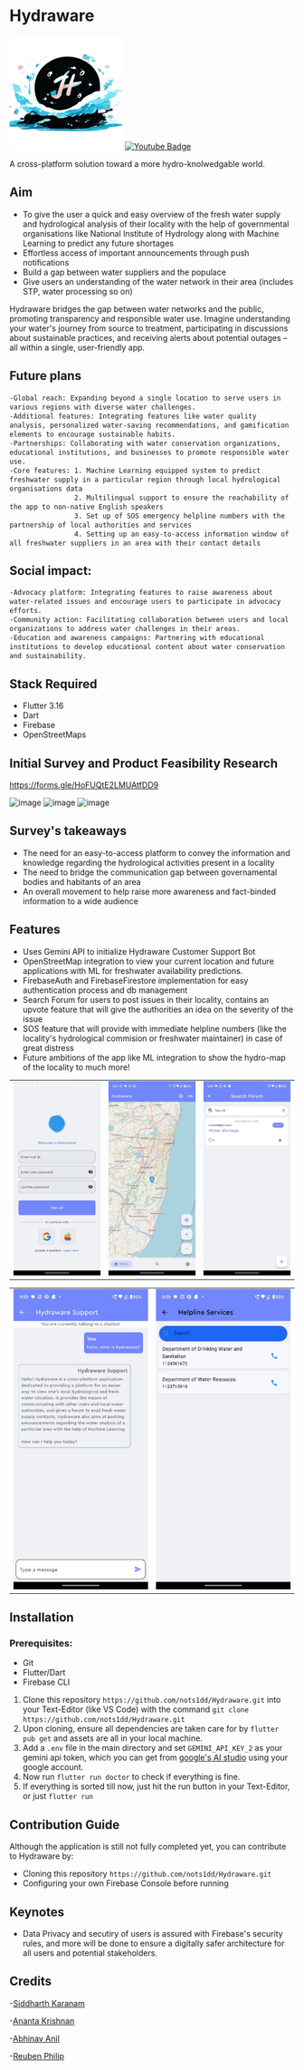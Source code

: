 # Hydraware

<img src="assets/images/icon_alt.png" alt="Logo" width="200" height="200">


<a href="https://www.youtube.com/watch?v=bOwJnVndX2Y">
    <img src="https://img.shields.io/badge/Youtube-red?style=for-the-badge&logo=Youtube&logoColor=white" alt="Youtube Badge"/>
  </a>

A cross-platform solution toward a more hydro-knolwedgable world.

## Aim
- To give the user a quick and easy overview of the fresh water supply and hydrological analysis of their locality with the help of governmental organisations like National Institute of Hydrology along with Machine Learning to predict any future shortages
- Effortless access of important announcements through push notifications
- Build a gap between water suppliers and the populace
- Give users an understanding of the water network in their area (includes STP, water processing so on)

Hydraware bridges the gap between water networks and the public, promoting transparency and responsible water use. Imagine understanding your water's journey from source to treatment, participating in discussions about sustainable practices, and receiving alerts about potential outages – all within a single, user-friendly app.

## Future plans

    -Global reach: Expanding beyond a single location to serve users in various regions with diverse water challenges.
    -Additional features: Integrating features like water quality analysis, personalized water-saving recommendations, and gamification elements to encourage sustainable habits.
    -Partnerships: Collaborating with water conservation organizations, educational institutions, and businesses to promote responsible water use.
    -Core features: 1. Machine Learning equipped system to predict freshwater supply in a particular region through local hydrological organisations data
                    2. Multilingual support to ensure the reachability of the app to non-native English speakers
                    3. Set up of SOS emergency helpline numbers with the partnership of local authorities and services
                    4. Setting up an easy-to-access information window of all freshwater suppliers in an area with their contact details


## Social impact:

    -Advocacy platform: Integrating features to raise awareness about water-related issues and encourage users to participate in advocacy efforts.
    -Community action: Facilitating collaboration between users and local organizations to address water challenges in their areas.
    -Education and awareness campaigns: Partnering with educational institutions to develop educational content about water conservation and sustainability.




## Stack Required
- Flutter 3.16
- Dart
- Firebase
- OpenStreetMaps

## Initial Survey and Product Feasibility Research

https://forms.gle/HoFUQtE2LMUAtfDD9

![image](https://github.com/nots1dd/Hydraware/assets/140317709/c8c453ff-a955-4657-9c87-f2b4267d6128)
![image](https://github.com/nots1dd/Hydraware/assets/140317709/f46e4084-adcf-4174-b051-34970daf20fb)
![image](https://github.com/nots1dd/Hydraware/assets/140317709/595b0dd4-1444-427a-8b8a-e396902403b6)

## Survey's takeaways
- The need for an easy-to-access platform to convey the information and knowledge regarding the hydrological activities present in a locality
- The need to bridge the communication gap between governamental bodies and habitants of an area
- An overall movement to help raise more awareness and fact-binded information to a wide audience

## Features
- Uses Gemini API to initialize Hydraware Customer Support Bot
- OpenStreetMap integration to view your current location and future applications with ML for freshwater availability predictions.
- FirebaseAuth and FirebaseFirestore implementation for easy authentication process and db management
- Search Forum for users to post issues in their locality, contains an upvote feature that will give the authorities an idea on the severity of the issue
- SOS feature that will provide with immediate helpline numbers (like the locality's hydrological commision or freshwater maintainer) in case of great distress
- Future ambitions of the app like ML integration to show the hydro-map of the locality to much more!

<table>
  <tr>
    <td><img src="assets/images/screenshots/ss1.jpeg" alt="Screenshot 1"></td>
    <td><img src="assets/images/screenshots/ss2.jpeg" alt="Screenshot 2"></td>
    <td><img src="assets/images/screenshots/ss3.jpeg" alt="Screenshot 3"></td>
  </tr>
</table>

<table>
  <tr>
    <td><img src="assets/images/screenshots/ss4.jpeg" alt="Screenshot 4"></td>
    <td><img src="assets/images/screenshots/ss5.jpeg" alt="Screenshot 5"></td>
  </tr>
</table>


## Installation
### Prerequisites:
- Git
- Flutter/Dart
- Firebase CLI


1. Clone this repository `https://github.com/nots1dd/Hydraware.git` into your Text-Editor (like VS Code) with the command ```git clone https://github.com/nots1dd/Hydraware.git```
2. Upon cloning, ensure all dependencies are taken care for by `flutter pub get` and assets are all in your local machine.
3. Add a `.env` file in the main directory and set `GEMINI_API_KEY_2` as your gemini api token, which you can get from [google's AI studio](https://aistudio.google.com/) using your google account.
4. Now run ```flutter run doctor``` to check if everything is fine.
5. If everything is sorted till now, just hit the run button in your Text-Editor, or just ```flutter run```

## Contribution Guide
Although the application is still not fully completed yet, you can contribute to Hydraware by:
- Cloning this repository `https://github.com/nots1dd/Hydraware.git`
- Configuring your own Firebase Console before running

## Keynotes
- Data Privacy and secutiry of users is assured with Firebase's security rules, and more will be done to ensure a digitally safer architecture for all users and potential stakeholders.

## Credits
-[Siddharth Karanam](https://github.com/nots1dd)

-[Ananta Krishnan](https://github.com/OneRandom1509)

-[Abhinav Anil](https://github.com/Sasikuttan2163)

-[Reuben Philip](https://github.com/AltSumpreme)
